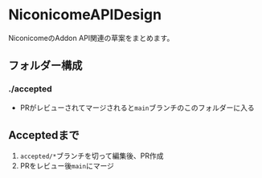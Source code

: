 # NiconicomeAPIDesign
NiconicomeのAddon API関連の草案をまとめます。

## フォルダー構成
### ./accepted
- PRがレビューされてマージされると``main``ブランチのこのフォルダーに入る

## Acceptedまで
1. ```accepted/*```ブランチを切って編集後、PR作成
2. PRをレビュー後```main```にマージ